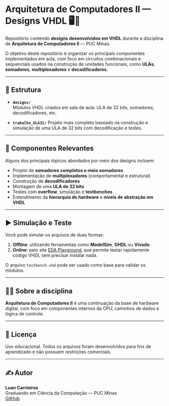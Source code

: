 # Arquitetura de Computadores II — Designs VHDL 🖥️🔧

Repositório contendo **designs desenvolvidos em VHDL** durante a disciplina de **Arquitetura de Computadores II** — PUC Minas.

O objetivo deste repositório é organizar os principais componentes implementados em aula, com foco em circuitos combinacionais e sequenciais usados na construção de unidades funcionais, como **ULAs**, **somadores**, **multiplexadores** e **decodificadores**.

---

## 📂 Estrutura

- **`designs/`**  
  Módulos VHDL criados em sala de aula: ULA de 32 bits, somadores, decodificadores, etc.
  
- **`trabalho_ULA32/`** 
  Projeto mais completo baseado na construção e simulação de uma ULA de 32 bits com decodificação e testes.

---

## 🧠 Componentes Relevantes

Alguns dos principais tópicos abordados por meio dos designs incluem:

- Projeto de **somadores completos e meio somadores**
- Implementação de **multiplexadores** (comportamental e estrutural)
- Construção de **decodificadores**
- Montagem de uma **ULA de 32 bits**
- Testes com **overflow**, simulação e **testbenches**
- Entendimento da **hierarquia de hardware** e **níveis de abstração em VHDL**

---

## ▶️ Simulação e Teste

Você pode simular os arquivos de duas formas:

1. **Offline**: utilizando ferramentas como **ModelSim**, **GHDL** ou **Vivado**.
2. **Online**: pelo site [EDA Playground](https://www.edaplayground.com), que permite testar rapidamente código VHDL sem precisar instalar nada.

O arquivo `testbench.vhd` pode ser usado como base para validar os módulos.

---

## 👨‍🏫 Sobre a disciplina

**Arquitetura de Computadores II** é uma continuação da base de hardware digital, com foco em componentes internos da CPU, caminhos de dados e lógica de controle.

---

## 📜 Licença

Uso educacional. Todos os arquivos foram desenvolvidos para fins de aprendizado e não possuem restrições comerciais.

---

## ✍️ Autor

**Luan Carrieiros**  
Graduando em Ciência da Computação — PUC Minas  
[GitHub](https://github.com/LuanCarrieiros)

